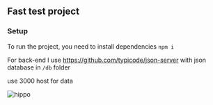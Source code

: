 ## Fast test project

### Setup

To run the project, you need to install dependencies
`npm i`

For back-end I use https://github.com/typicode/json-server
with json database in `/db` folder

use 3000 host for data

![hippo](https://s8.gifyu.com/images/ezgif.com-optimizeadca54a96b328717.gif)
